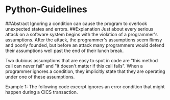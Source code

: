# Python-Guidelines
##Abstract
Ignoring a condition can cause the program to overlook unexpected states and errors.
##Explanation
Just about every serious attack on a software system begins with the violation of a programmer's assumptions. After the attack, the programmer's assumptions seem flimsy and poorly founded, but before an attack many programmers would defend their assumptions well past the end of their lunch break.

Two dubious assumptions that are easy to spot in code are "this method call can never fail" and "it doesn't matter if this call fails". When a programmer ignores a condition, they implicitly state that they are operating under one of these assumptions.

Example 1: The following code excerpt ignores an error condition that might happen during a CICS transaction.

